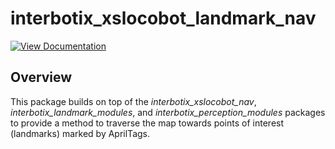 # interbotix_xslocobot_landmark_nav

[![View Documentation](https://docs.trossenrobotics.com/docs_button.svg)](https://docs.trossenrobotics.com/interbotix_xslocobots_docs/ros2_packages/landmark_based_navigation.html)

## Overview

This package builds on top of the *interbotix_xslocobot_nav*, *interbotix_landmark_modules*, and *interbotix_perception_modules* packages to provide a method to traverse the map towards points of interest (landmarks) marked by AprilTags.
